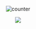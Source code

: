 <div align="center">
  
![counter](https://komarev.com/ghpvc/?username=untildawns&label=ੈ✩‧₊˚&color=aae8ef&style=plastic")
<p align="center"> <img src="https://media.discordapp.net/attachments/1312553018574770196/1325220120477569115/shark_thing_1.png?ex=677afeea&is=6779ad6a&hm=ab6f262542e8edccd52b3009a92824215b33d1a93a96031c65c82e1498281796&=&format=webp&quality=lossless&width=600&height=400"> </p> 

